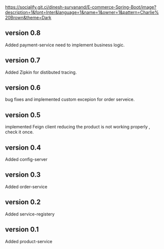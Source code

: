 https://socialify.git.ci/dinesh-suryanand/E-commerce-Spring-Boot/image?description=1&font=Inter&language=1&name=1&owner=1&pattern=Charlie%20Brown&theme=Dark

## version 0.8
Added payment-service need to implement business logic.

## version 0.7
Added Zipkin for distibuted tracing.

## version 0.6
bug fixes and implemented custom excepion for order serveice.

## version 0.5
implemented Feign client
reducing the product is not working properly , check it once.

## version 0.4
Added config-server

## version 0.3
Added order-service 

## version 0.2
Added service-registery

## version 0.1
Added product-service
